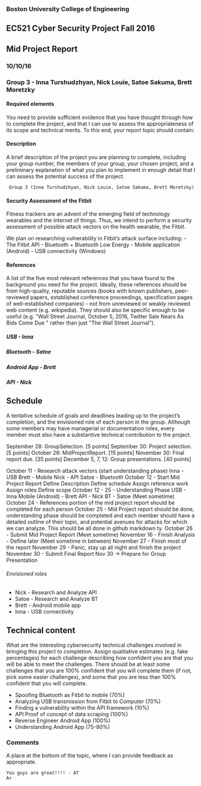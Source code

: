 ### Boston University College of Engineering
## EC521 Cyber Security Project Fall 2016
##  Mid Project Report
### 10/10/16
### Group 3 - Inna Turshudzhyan, Nick Louie, Satoe Sakuma, Brett Moretzky


#### Required elements
You need to provide sufficient evidence that you have thought through how to complete the project, and that I can use to assess the appropriateness of its scope and technical merits. To this end, your report topic should contain:


#### Description
A brief description of the project you are planning to complete, including your group number, the members of your group, your chosen project, and a preliminary explanation of what you plan to implement in enough detail that I can assess the potential success of the project.

``` Group 3 (Inna Turshudzhyan, Nick Louie, Satoe Sakuma, Brett Moretzky)```

#### Security Assessment of the Fitbit 

Fitness trackers are an advent of the emerging field of technology wearables and the internet of things. 
Thus, we intend to perform a security assessment of possible attack vectors on the health wearable, the Fitbit. 

We plan on researching vulnerability in Fitbit’s attack surface including:
    - The Fitbit API
    - Bluetooth + Bluetooth Low Energy
    - Mobile application (Android)
    - USB connectivity (Windows)


#### References
A list of the five most relevant references that you have found to the background you need for the project. Ideally, these references should be from high-quality, reputable sources (books with known publishers, peer-reviewed papers, established conference proceedings, specification pages of well-established companies) - not from unreviewed or weakly reviewed web content (e.g. wikipedia). They should also be specific enough to be useful (e.g. "Wall Street Journal, October 5, 2016, Twitter Sale Nears As Bids Come Due " rather than just "The Wall Street Journal").

##### USB - Inna

##### Bluetooth - Satoe

##### Android App - Brett

##### API - Nick


##  Schedule
A tentative schedule of goals and deadlines leading up to the project’s completion, and the envisioned role of each person in the group. Although some members may have managerial or documentation roles, every member must also have a substantive technical contribution to the project.

September 28: GroupSelection. [5 points]
September 30: Project selection. [5 points]
October 26: MidProjectReport. [15 points]
November 30: Final report due. [35 points]
December 5, 7, 12: Group presentations. [40 points]

October 11 - Research attack vectors (start understanding phase)
Inna - USB
Brett - Mobile
Nick - API
Satoe - Bluetooth
October 12 - Start Mid Project Report
Define Description
Define schedule
Assign reference work
Assign roles
	Define scope
October 12 - 25 - Understanding Phase
USB - Inna
	Mobile (Android) - Brett
	API - Nick
	BT - Satoe
(Meet sometime)
October 24  - References portion of the mid project report should be completed for each person 
October 25 - Mid Project report should be done, understanding phase should be completed and each member should have a detailed outline of their topic, and potential avenues for attacks for which we can analyze. This should be all done in github markdown ty. 
October 26 - Submit Mid Project Report
(Meet sometime)
November 16 - Finish Analysis - Define later
(Meet sometime in between)
November 27 - Finish most of the report
November 29 - Panic, stay up all night and finish the project
November 30 - Submit Final Report
Nov 30 -> Prepare for Group Presentation

###### Envisioned roles
- Nick - Research and Analyze API
- Satoe - Research and Analyze BT
- Brett - Android mobile app
- Inna - USB connectivity


## Technical content
What are the interesting cybersecurity technical challenges involved in bringing this project to completion. Assign qualitative estimates (e.g. fake percentages) for each challenge describing how confident you are that you will be able to meet the challenges. There should be at least some challenges that you are 100% confident that you will complete them (if not, pick some easier challenges), and some that you are less than 100% confident that you will complete.

- Spoofing Bluetooth as Fitbit to mobile (70%)
- Analyzing USB transmission from Fitbit to Computer (70%)
- Finding a vulnerability within the API framework (10%)
- API Proof of concept of data scraping (100%) 
- Reverse Engineer Android App (100%)
- Understanding Android App (75-80%) 


### Comments
A place at the bottom of the topic, where I can provide feedback as appropriate.

```
You guys are great!!!! - AT
A+
```